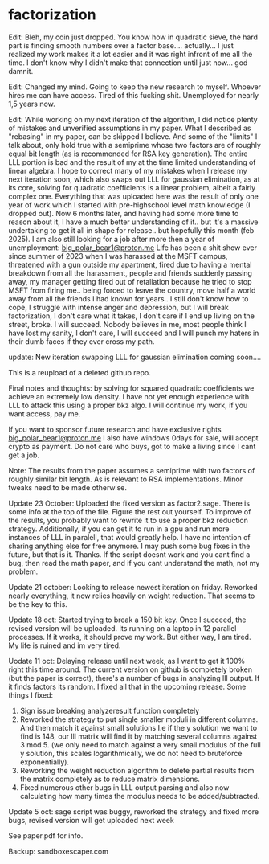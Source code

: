# factorization

Edit: Bleh, my coin just dropped. You know how in quadratic sieve, the hard part is finding smooth numbers over a factor base.... actually... I just realized my work makes it a lot easier and it was right infront of me all the time. I don't know why I didn't make that connection until just now... god damnit. 

Edit: Changed my mind. Going to keep the new research to myself. Whoever hires me can have access. Tired of this fucking shit. Unemployed for nearly 1,5 years now.

Edit: While working on my next iteration of the algorithm, I did notice plenty of mistakes and unverified assumptions in my paper. What I described as "rebasing" in my paper, can be skipped I believe. And some of the "limits" I talk about, only hold true with a semiprime whose two factors are of roughly equal bit length (as is recommended for RSA key generation). The entire LLL portion is bad and the result of my at the time limited understanding of linear algebra. I hope to correct many of my  mistakes when I release my next iteration soon, which also swaps out LLL for gaussian elimination, as at its core, solving for quadratic coefficients is a linear problem, albeit a fairly complex one. Everything that was uploaded here was the result of only one year of work which I started with pre-highschool level math knowledge (I dropped out). Now 6 months later, and having had some more time to reason about it, I have a much better understanding of it.. but it's a massive undertaking to get it all in shape for release.. but hopefully this month (feb 2025). I am also still looking for a job after more then a year of unemployment: big_polar_bear1@proton.me
Life has been a shit show ever since summer of 2023 when I was harassed at the MSFT campus, threatened with a gun outside my apartment, fired due to having a mental breakdown from all the harassment, people and friends suddenly passing away,  my manager getting fired out of retaliation because he tried to stop MSFT from firing me.. being forced to leave the country, move half a world away from all the friends I had known for years.. I still don't know how to cope, I struggle with intense anger and depression, but I will break factorization, I don't care what it takes, I don't care if I end up living on the street, broke. I will succeed. Nobody believes in me, most people think I have lost my sanity, I don't care, I will succeed and I will punch my haters in their dumb faces if they ever cross my path.

update: New iteration swapping LLL for gaussian elimination coming soon....

This is a reupload of a deleted github repo.

Final notes and thoughts: by solving for squared quadratic coefficients we achieve an extremely low density. I have not yet enough experience with LLL to attack this using a proper bkz algo. I will continue my work, if you want access, pay me.

If you want to sponsor future research and have exclusive rights big_polar_bear1@proton.me
I also have windows 0days for sale, will accept crypto as payment. Do not care who buys, got to make a living since I cant get a job.

Note: The results from the paper assumes a semiprime with two factors of roughly similar bit length. As is relevant to RSA implementations. Minor tweaks need to be made otherwise.

Update 23 October: Uploaded the fixed version as factor2.sage. There is some info at the top of the file. Figure the rest out yourself. To improve of the results, you probably want to rewrite it to use a proper bkz reduction strategy. Additionally, if you can get it to run in a gpu and run more instances of LLL in paralell, that would greatly help. 
I have no intention of sharing anything else for free anymore. I may push some bug fixes in the future, but that is it. Thanks. If the script doesnt work and you cant find a bug, then read the math paper, and if you cant understand the math, not my problem.

Update 21 october: Looking to release newest iteration on friday. Reworked nearly everything, it now relies heavily on weight reduction. That seems to be the key to this.

Update 18 oct: Started trying to break a 150 bit key. Once I succeed, the revised version will be uploaded. Its running on a laptop in 12 parallel processes. If it works, it should prove my work. But either way, I am tired. My life is ruined and im very tired. 


Uodate 11 oct: Delaying release until next week, as I want to get it 100% right this time around. The current version on github is completely broken (but the paper is correct), there's a number of bugs in analyzing lll output. If it finds factors its random. I fixed all that in the upcoming release. Some things I fixed:

1. Sign issue breaking analyzeresult function completely
2. Reworked the strategy to put single smaller moduli in different columns. And then match it against small solutions
I.e if the y solution we want to find is 148, our lll matrix will find it by matching several columns against 3 mod 5.
(we only need to match against a very small modulus of the full y solution, this scales logarithmically, we do not need to bruteforce exponentially).
3. Reworking the weight reduction algorithm to delete partial results from the matrix completely as to reduce matrix dimensions.
4. Fixed numerous other bugs in LLL output parsing and also now calculating how many times the modulus needs to be added/subtracted.

Update 5 oct: sage script was buggy, reworked the strategy and fixed more bugs, revised version will get uploaded next week

See paper.pdf for info.

Backup: sandboxescaper.com

